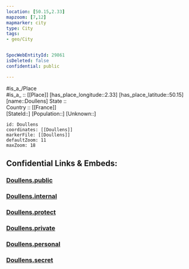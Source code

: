 ```yaml
---
location: [50.15,2.33] 
mapzoom: [7,12] 
mapmarker: city 
type: City
tags:
- geo/City


SpocWebEntityId: 29861
isDeleted: false
confidential: public

---
```

#is_a_/Place  
#is_a_ :: [[Place]] 
[has_place_longitude::2.33] 
[has_place_latitude::50.15] 
[name::Doullens] 
State ::  
Country :: [[France]]  
[StateId::] 
[Population::] 
[Unknown::] 


```leaflet
id: Doullens
coordinates: [[Doullens]] 
markerFile: [[Doullens]] 
defaultZoom: 11 
maxZoom: 18
```


## Confidential Links & Embeds: 

### [Doullens.public](/_public/\Earth\Continent\Europe\Europe~West\France\regions~France\Hauts-de-France\departments~Hauts-de-France\Somme\communes~Somme\Amiens\cities~AmiensDoullens.public.md) 

### [Doullens.internal](/_internal/\Earth\Continent\Europe\Europe~West\France\regions~France\Hauts-de-France\departments~Hauts-de-France\Somme\communes~Somme\Amiens\cities~AmiensDoullens.internal.md) 

### [Doullens.protect](/_protect/\Earth\Continent\Europe\Europe~West\France\regions~France\Hauts-de-France\departments~Hauts-de-France\Somme\communes~Somme\Amiens\cities~AmiensDoullens.protect.md) 

### [Doullens.private](/_private/\Earth\Continent\Europe\Europe~West\France\regions~France\Hauts-de-France\departments~Hauts-de-France\Somme\communes~Somme\Amiens\cities~AmiensDoullens.private.md) 

### [Doullens.personal](/_personal/\Earth\Continent\Europe\Europe~West\France\regions~France\Hauts-de-France\departments~Hauts-de-France\Somme\communes~Somme\Amiens\cities~AmiensDoullens.personal.md) 

### [Doullens.secret](/_secret/\Earth\Continent\Europe\Europe~West\France\regions~France\Hauts-de-France\departments~Hauts-de-France\Somme\communes~Somme\Amiens\cities~AmiensDoullens.secret.md)

